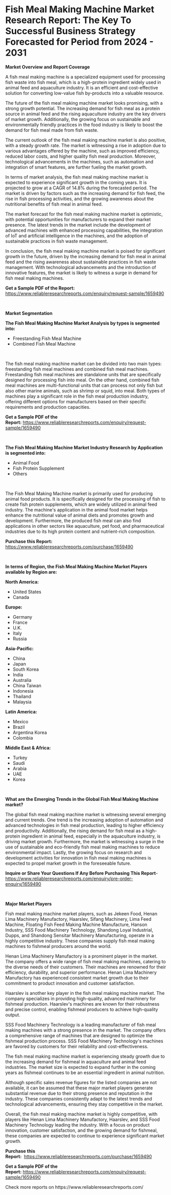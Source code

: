 <p><h1>Fish Meal Making Machine Market Research Report: The Key To Successful Business Strategy Forecasted for Period from 2024 - 2031</h1></p><p><strong>Market Overview and Report Coverage</strong></p>
<p><p>A fish meal making machine is a specialized equipment used for processing fish waste into fish meal, which is a high-protein ingredient widely used in animal feed and aquaculture industry. It is an efficient and cost-effective solution for converting low-value fish by-products into a valuable resource.</p><p>The future of the fish meal making machine market looks promising, with a strong growth potential. The increasing demand for fish meal as a protein source in animal feed and the rising aquaculture industry are the key drivers of market growth. Additionally, the growing focus on sustainable and environmentally friendly practices in the food industry is likely to boost the demand for fish meal made from fish waste.</p><p>The current outlook of the fish meal making machine market is also positive, with a steady growth rate. The market is witnessing a rise in adoption due to various advantages offered by the machine, such as improved efficiency, reduced labor costs, and higher quality fish meal production. Moreover, technological advancements in the machines, such as automation and integration of smart features, are further fueling the market growth.</p><p>In terms of market analysis, the fish meal making machine market is expected to experience significant growth in the coming years. It is projected to grow at a CAGR of 14.8% during the forecasted period. The market is driven by factors such as the increasing demand for fish feed, the rise in fish processing activities, and the growing awareness about the nutritional benefits of fish meal in animal feed.</p><p>The market forecast for the fish meal making machine market is optimistic, with potential opportunities for manufacturers to expand their market presence. The latest trends in the market include the development of advanced machines with enhanced processing capabilities, the integration of IoT and artificial intelligence in the machines, and the adoption of sustainable practices in fish waste management.</p><p>In conclusion, the fish meal making machine market is poised for significant growth in the future, driven by the increasing demand for fish meal in animal feed and the rising awareness about sustainable practices in fish waste management. With technological advancements and the introduction of innovative features, the market is likely to witness a surge in demand for fish meal making machines.</p></p>
<p><strong>Get a Sample PDF of the Report:</strong> <a href="https://www.reliableresearchreports.com/enquiry/request-sample/1659490">https://www.reliableresearchreports.com/enquiry/request-sample/1659490</a></p>
<p>&nbsp;</p>
<p><strong>Market Segmentation</strong></p>
<p><strong>The Fish Meal Making Machine Market Analysis by types is segmented into:</strong></p>
<p><ul><li>Freestanding Fish Meal Machine</li><li>Combined Fish Meal Machine</li></ul></p>
<p>&nbsp;</p>
<p><p>The fish meal making machine market can be divided into two main types: freestanding fish meal machines and combined fish meal machines. Freestanding fish meal machines are standalone units that are specifically designed for processing fish into meal. On the other hand, combined fish meal machines are multi-functional units that can process not only fish but also other marine animals, such as shrimp or squid, into meal. Both types of machines play a significant role in the fish meal production industry, offering different options for manufacturers based on their specific requirements and production capacities.</p></p>
<p><strong>Get a Sample PDF of the Report:</strong>&nbsp;<a href="https://www.reliableresearchreports.com/enquiry/request-sample/1659490">https://www.reliableresearchreports.com/enquiry/request-sample/1659490</a></p>
<p>&nbsp;</p>
<p><strong>The Fish Meal Making Machine Market Industry Research by Application is segmented into:</strong></p>
<p><ul><li>Animal Food</li><li>Fish Protein Supplement</li><li>Others</li></ul></p>
<p>&nbsp;</p>
<p><p>The Fish Meal Making Machine market is primarily used for producing animal food products. It is specifically designed for the processing of fish to create fish protein supplements, which are widely utilized in animal feed industry. The machine's application in the animal food market helps enhance the nutritional value of animal diets and promotes growth and development. Furthermore, the produced fish meal can also find applications in other sectors like aquaculture, pet food, and pharmaceutical industries due to its high protein content and nutrient-rich composition.</p></p>
<p><strong>Purchase this Report:</strong>&nbsp; <a href="https://www.reliableresearchreports.com/purchase/1659490">https://www.reliableresearchreports.com/purchase/1659490</a></p>
<p>&nbsp;</p>
<p><strong>In terms of Region, the Fish Meal Making Machine Market Players available by Region are:</strong></p>
<p>
    <p> <strong> North America: </strong>
        <ul>
            <li>United States</li>
            <li>Canada</li>
        </ul>
        </p> 
    <p> <strong> Europe: </strong>
        <ul>
            <li>Germany</li>
            <li>France</li>
            <li>U.K.</li>
            <li>Italy</li>
            <li>Russia</li>
        </ul>
        </p> 
    <p> <strong> Asia-Pacific: </strong>
        <ul>
            <li>China</li>
            <li>Japan</li>
            <li>South Korea</li>
            <li>India</li>
            <li>Australia</li>
            <li>China Taiwan</li>
            <li>Indonesia</li>
            <li>Thailand</li>
            <li>Malaysia</li>
        </ul>
        </p> 
    <p> <strong> Latin America: </strong>
        <ul>
            <li>Mexico</li>
            <li>Brazil</li>
            <li>Argentina Korea</li>
            <li>Colombia</li>
        </ul>
        </p> 
    <p> <strong> Middle East & Africa: </strong>
        <ul>
            <li>Turkey</li>
            <li>Saudi</li>
            <li>Arabia</li>
            <li>UAE</li>
            <li>Korea</li>
        </ul>
    </p>
    </p>
<p>&nbsp;</p>
<p><strong>What are the Emerging Trends in the Global Fish Meal Making Machine market?</strong></p>
<p><p>The global fish meal making machine market is witnessing several emerging and current trends. One trend is the increasing adoption of automation and advanced technologies in fish meal production, leading to higher efficiency and productivity. Additionally, the rising demand for fish meal as a high-protein ingredient in animal feed, especially in the aquaculture industry, is driving market growth. Furthermore, the market is witnessing a surge in the use of sustainable and eco-friendly fish meal making machines to reduce environmental impact. Lastly, the growing focus on research and development activities for innovation in fish meal making machines is expected to propel market growth in the foreseeable future.</p></p>
<p><strong>Inquire or Share Your Questions If Any Before Purchasing This Report</strong>- <a href="https://www.reliableresearchreports.com/enquiry/pre-order-enquiry/1659490">https://www.reliableresearchreports.com/enquiry/pre-order-enquiry/1659490</a></p>
<p>&nbsp;</p>
<p><strong>Major Market Players</strong></p>
<p><p>Fish meal making machine market players, such as Jekeen Food, Henan Lima Machinery Manufactory, Haarslev, Sifang Machinery, Lima Feed Machine, Floating Fish Feed Making Machine Manufacture, Hanson Industry, SSS Food Machinery Technology, Shandong Loyal Industrial, Dupps, and Shandong Sensitar Machinery Manufacturing, operate in a highly competitive industry. These companies supply fish meal making machines to fishmeal producers around the world.</p><p>Henan Lima Machinery Manufactory is a prominent player in the market. The company offers a wide range of fish meal making machines, catering to the diverse needs of their customers. Their machines are renowned for their efficiency, durability, and superior performance. Henan Lima Machinery Manufactory has experienced consistent market growth due to their commitment to product innovation and customer satisfaction.</p><p>Haarslev is another key player in the fish meal making machine market. The company specializes in providing high-quality, advanced machinery for fishmeal production. Haarslev's machines are known for their robustness and precise control, enabling fishmeal producers to achieve high-quality output.</p><p>SSS Food Machinery Technology is a leading manufacturer of fish meal making machines with a strong presence in the market. The company offers a comprehensive range of machines that are designed to optimize the fishmeal production process. SSS Food Machinery Technology's machines are favored by customers for their reliability and cost-effectiveness.</p><p>The fish meal making machine market is experiencing steady growth due to the increasing demand for fishmeal in aquaculture and animal feed industries. The market size is expected to expand further in the coming years as fishmeal continues to be an essential ingredient in animal nutrition.</p><p>Although specific sales revenue figures for the listed companies are not available, it can be assumed that these major market players generate substantial revenue due to their strong presence and reputation in the industry. These companies consistently adapt to the latest trends and technological advancements, ensuring they stay competitive in the market.</p><p>Overall, the fish meal making machine market is highly competitive, with players like Henan Lima Machinery Manufactory, Haarslev, and SSS Food Machinery Technology leading the industry. With a focus on product innovation, customer satisfaction, and the growing demand for fishmeal, these companies are expected to continue to experience significant market growth.</p></p>
<p><strong>Purchase this Report:</strong>&nbsp;&nbsp;<a href="https://www.reliableresearchreports.com/purchase/1659490">https://www.reliableresearchreports.com/purchase/1659490</a></p>
<p></p>
<p><strong>Get a Sample PDF of the Report:</strong>&nbsp;<a href="https://www.reliableresearchreports.com/enquiry/request-sample/1659490">https://www.reliableresearchreports.com/enquiry/request-sample/1659490</a></p>
<p>Check more reports on https://www.reliableresearchreports.com/</p>